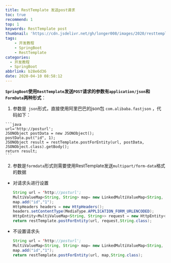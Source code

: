 ```yaml
---
title: RestTemplate 发送post请求
toc: true
recommend: 1
top: 1
keywords: RestTemplate post
thumbnail: 'https://cdn.jsdelivr.net/gh/longer008/images/2020/resttemplate.jpg'
tags: 
    - 开发教程 
    - SpringBoot
    - RestTemplate
categories:
  - 开发教程
  - SpringBoot
abbrlink: b28e6d36
date: 2020-04-10 08:58:12
---
```



**`SpringBoot`使用`RestTemplate`发送`POST`请求的参数有`application/json`和 `FormData`两种形式**：

1. 参数是` json`形式，直接使用阿里巴巴的json包 `com.alibaba.fastjson` ，代码如下：
<!-- more -->

    ```java
    url='http://posturl';
    JSONObject postData = new JSONObject();
    postData.put("id", 1);
    JSONObject result = restTemplate.postForEntity(url, postData, JSONObject.class).getBody();
    return result;
    ```

2. 参数是`formdata`形式则需要使用RestTemplate发送`multipart/form-data`格式的数据

- 对请求头进行设置
    
    ```java
    String url = 'http://posturl';
    MultiValueMap<String, String> map= new LinkedMultiValueMap<String, String>();
    map.add("id","1");
    HttpHeaders headers = new HttpHeaders();
    headers.setContentType(MediaType.APPLICATION_FORM_URLENCODED);
    HttpEntity<MultiValueMap<String, String>> request = new HttpEntity<MultiValueMap<String, String>>(map, headers);
    return restTemplate.postForEntity(url, request,String.class);
    ```
    
- 不设置请求头

    ```java
    String url = 'http://posturl';
    MultiValueMap<String, String> map= new LinkedMultiValueMap<String, String>();
    map.add("id","1");
    return restTemplate.postForEntity(url, map,String.class);
    ```
